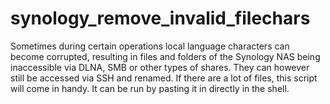 # synology_remove_invalid_filechars
Sometimes during certain operations local language characters can become corrupted, resulting in files and folders of the Synology NAS being inaccessible via DLNA, SMB or other types of shares. They can however still be accessed via SSH and renamed. If there are a lot of files, this script will come in handy. It can be run by pasting it in directly in the shell.
